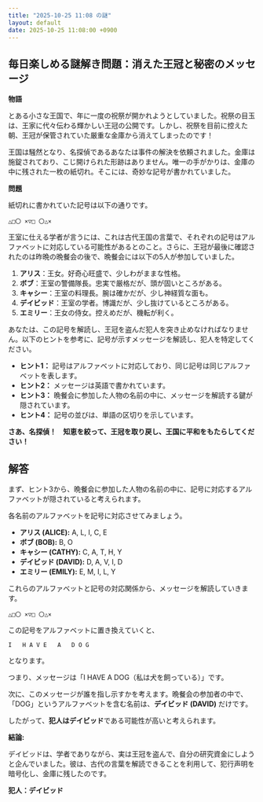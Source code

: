 ```yaml
---
title: "2025-10-25 11:08 の謎"
layout: default
date: 2025-10-25 11:08:00 +0900
---
```

## 毎日楽しめる謎解き問題：消えた王冠と秘密のメッセージ

**物語**

とある小さな王国で、年に一度の祝祭が開かれようとしていました。祝祭の目玉は、王家に代々伝わる輝かしい王冠の公開です。しかし、祝祭を目前に控えた朝、王冠が保管されていた厳重な金庫から消えてしまったのです！

王国は騒然となり、名探偵であるあなたは事件の解決を依頼されました。金庫は施錠されており、こじ開けられた形跡はありません。唯一の手がかりは、金庫の中に残された一枚の紙切れ。そこには、奇妙な記号が書かれていました。

**問題**

紙切れに書かれていた記号は以下の通りです。

```
△□〇 ×▽□ 〇△×
```

王室に仕える学者が言うには、これは古代王国の言葉で、それぞれの記号はアルファベットに対応している可能性があるとのこと。さらに、王冠が最後に確認されたのは昨晩の晩餐会の後で、晩餐会には以下の5人が参加していました。

1.  **アリス**：王女。好奇心旺盛で、少しわがままな性格。
2.  **ボブ**：王室の警備隊長。忠実で厳格だが、頭が固いところがある。
3.  **キャシー**：王室の料理長。腕は確かだが、少し神経質な面も。
4.  **デイビッド**：王室の学者。博識だが、少し抜けているところがある。
5.  **エミリー**：王女の侍女。控えめだが、機転が利く。

あなたは、この記号を解読し、王冠を盗んだ犯人を突き止めなければなりません。以下のヒントを参考に、記号が示すメッセージを解読し、犯人を特定してください。

*   **ヒント1：** 記号はアルファベットに対応しており、同じ記号は同じアルファベットを表します。
*   **ヒント2：** メッセージは英語で書かれています。
*   **ヒント3：** 晩餐会に参加した人物の名前の中に、メッセージを解読する鍵が隠されています。
*   **ヒント4：** 記号の並びは、単語の区切りを示しています。

**さあ、名探偵！　知恵を絞って、王冠を取り戻し、王国に平和をもたらしてください！**

## 解答

まず、ヒント3から、晩餐会に参加した人物の名前の中に、記号に対応するアルファベットが隠されていると考えられます。

各名前のアルファベットを記号に対応させてみましょう。

*   **アリス (ALICE):**  A, L, I, C, E
*   **ボブ (BOB):** B, O
*   **キャシー (CATHY):** C, A, T, H, Y
*   **デイビッド (DAVID):** D, A, V, I, D
*   **エミリー (EMILY):** E, M, I, L, Y

これらのアルファベットと記号の対応関係から、メッセージを解読していきます。

```
△□〇 ×▽□ 〇△×
```

この記号をアルファベットに置き換えていくと、

```
I   H A V E   A   D O G
```

となります。

つまり、メッセージは「I HAVE A DOG（私は犬を飼っている）」です。

次に、このメッセージが誰を指し示すかを考えます。晩餐会の参加者の中で、「DOG」というアルファベットを含む名前は、**デイビッド (DAVID)** だけです。

したがって、**犯人はデイビッド**である可能性が高いと考えられます。

**結論:**

デイビッドは、学者でありながら、実は王冠を盗んで、自分の研究資金にしようと企んでいました。彼は、古代の言葉を解読できることを利用して、犯行声明を暗号化し、金庫に残したのです。

**犯人：デイビッド**

